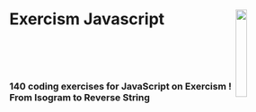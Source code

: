 # Exercism Javascript <img style="width:20%" align='right' src="https://media.giphy.com/media/SvFocn0wNMx0iv2rYz/giphy.gif" />&nbsp;&nbsp;
<br><br><br>
### 140 coding exercises for JavaScript on Exercism ! From Isogram to Reverse String 
